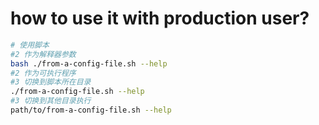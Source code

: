 # how to use it with  production user?

```sh
# 使用脚本
#2 作为解释器参数
bash ./from-a-config-file.sh --help
#2 作为可执行程序
#3 切换到脚本所在目录
./from-a-config-file.sh --help
#3 切换到其他目录执行
path/to/from-a-config-file.sh --help
```

